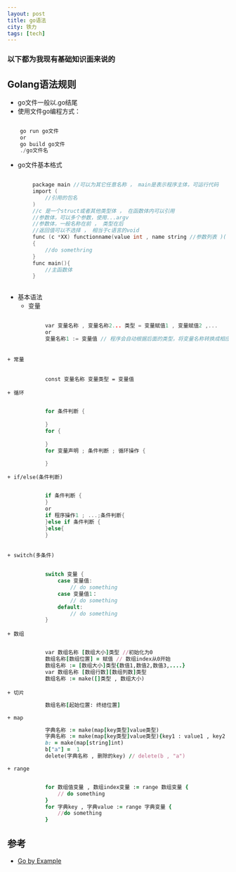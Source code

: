 ```yaml
---
layout: post  
title: go语法   
city: 铁力   
tags: [tech]  
---
```


### 以下都为我现有基础知识面来说的 ###

Golang语法规则
---------------
+ go文件一般以.go结尾
+ 使用文件go编程方式：
	
```c
	
	go run go文件
	or
	go build go文件
	./go文件名
```

+ go文件基本格式
	
```c
		
		package main //可以为其它任意名称 ， main是表示程序主体，可运行代码
		import (
			//引用的包名
		) 
		//c 是一个struct或者其他类型体 ， 在函数体内可以引用
		//参数体，可以多个参数，使用...argv 
		//参数体，一般名称在前 ， 类型在后
		//返回值可以不选择 ， 相当于c语言的void
		func (c *XX) functionname(value int , name string //参数列表 )( return_value int )
		{
			//do somethring
		}
		func main(){
			//主函数体
		}
		
```

+ 基本语法
	+ 变量
		
```c
			
			var 变量名称 , 变量名称2... 类型 = 变量赋值1 , 变量赋值2 ,...
			or 
			变量名称1 := 变量值 // 程序会自动根据后面的类型，将变量名称转换成相应的类型 ， 并赋值
			
```
			
	+ 常量
		
```

			const 变量名称 变量类型 = 变量值

```
	
	+ 循环

```c
			
			for 条件判断 {
				
			}
			for {
			
			}
			for 变量声明 ; 条件判断 ; 循环操作 {

			}
```
	
	+ if/else(条件判断)
		
```c

			if 条件判断 {
			}
			or 
			if 程序操作1 ; ...;条件判断{
			}else if 条件判断 {
			}else{
			}
			
```

	+ switch(多条件)

```c
			
			switch 变量 {
				case 变量值:
					// do something
				case 变量值1：
					// do something
				default:
					// do something
			}		

```
	+ 数组

```ruby

			var 数组名称 [数组大小]类型 //初始化为0
			数组名称[数组位置] = 赋值 // 数组index从0开始
			数组名称 := [数组大小]类型{数值1,数值2,数值3,....}
			var 数组名称 [数组行数][数组列数]类型
			数组名称 := make([]类型 , 数组大小)
``` 
	+ 切片

```ruby
			数组名称[起始位置: 终结位置]
```
	+ map
```ruby
			字典名称 := make(map[key类型]value类型)
			字典名称 := make(map[key类型]value类型){key1 : value1 , key2 : value2}
			b: = make(map[string]int)
			b["a"] =  1
			delete(字典名称 , 删除的key) // delete(b , "a")
```

	+ range
```ruby

			for 数组值变量 , 数组index变量 := range 数组变量 {
				// do something
			}
			for 字典key , 字典value := range 字典变量 {
				//do something 
			}
```

参考
------------
+ [Go by Example](https://gobyexample.com/)